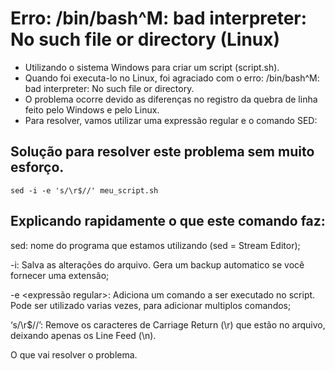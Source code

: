 # Erro: /bin/bash^M: bad interpreter: No such file or directory (Linux)

- Utilizando o sistema Windows para criar um script (script.sh).
- Quando foi executa-lo no Linux, foi agraciado com o erro: /bin/bash^M: bad interpreter: No such file or directory. 
- O problema ocorre devido as diferenças no registro da quebra de linha feito pelo Windows e pelo Linux. 
- Para resolver, vamos utilizar uma expressão regular e o comando SED:

## Solução para resolver este problema sem muito esforço.
<code>sed -i -e 's/\r$//' meu_script.sh</code></br>

## Explicando rapidamente o que este comando faz:

sed: nome do programa que estamos utilizando (sed = Stream Editor);</br>

-i: Salva as alterações do arquivo. Gera um backup automatico se você fornecer uma extensão;</br>

-e <expressão regular>: Adiciona um comando a ser executado no script. Pode ser utilizado varias vezes, para adicionar multiplos comandos;</br>

‘s/\r$//’: Remove os caracteres de Carriage Return (\r) que estão no arquivo, deixando apenas os Line Feed (\n). </br>

O que vai resolver o problema.

